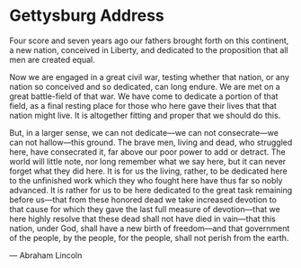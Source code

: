 # Gettysburg Address

Four score and seven years ago our fathers brought forth on this
continent, a new nation, conceived in Liberty, and dedicated to the
proposition that all men are created equal.

Now we are engaged in a great civil war, testing whether that nation,
or any nation so conceived and so dedicated, can long endure. We
are met on a great battle-field of that war. We have come to dedicate
a portion of that field, as a final resting place for those who
here gave their lives that that nation might live. It is altogether
fitting and proper that we should do this.

But, in a larger sense, we can not dedicate—we can not consecrate—we
can not hallow—this ground. The brave men, living and dead, who
struggled here, have consecrated it, far above our poor power to
add or detract. The world will little note, nor long remember what
we say here, but it can never forget what they did here. It is for
us the living, rather, to be dedicated here to the unfinished work
which they who fought here have thus far so nobly advanced. It is
rather for us to be here dedicated to the great task remaining
before us—that from these honored dead we take increased devotion
to that cause for which they gave the last full measure of devotion—that
we here highly resolve that these dead shall not have died in
vain—that this nation, under God, shall have a new birth of freedom—and
that government of the people, by the people, for the people, shall
not perish from the earth.

— Abraham Lincoln
